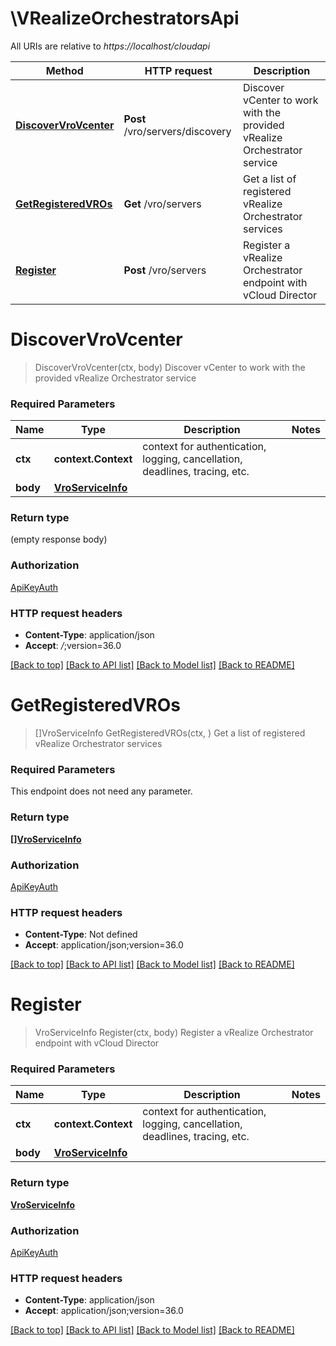 # \VRealizeOrchestratorsApi

All URIs are relative to *https://localhost/cloudapi*

Method | HTTP request | Description
------------- | ------------- | -------------
[**DiscoverVroVcenter**](VRealizeOrchestratorsApi.md#DiscoverVroVcenter) | **Post** /vro/servers/discovery | Discover vCenter to work with the provided vRealize Orchestrator service
[**GetRegisteredVROs**](VRealizeOrchestratorsApi.md#GetRegisteredVROs) | **Get** /vro/servers | Get a list of registered vRealize Orchestrator services
[**Register**](VRealizeOrchestratorsApi.md#Register) | **Post** /vro/servers | Register a vRealize Orchestrator endpoint with vCloud Director


# **DiscoverVroVcenter**
> DiscoverVroVcenter(ctx, body)
Discover vCenter to work with the provided vRealize Orchestrator service

### Required Parameters

Name | Type | Description  | Notes
------------- | ------------- | ------------- | -------------
 **ctx** | **context.Context** | context for authentication, logging, cancellation, deadlines, tracing, etc.
  **body** | [**VroServiceInfo**](VroServiceInfo.md)|  | 

### Return type

 (empty response body)

### Authorization

[ApiKeyAuth](../README.md#ApiKeyAuth)

### HTTP request headers

 - **Content-Type**: application/json
 - **Accept**: *_/_*;version=36.0

[[Back to top]](#) [[Back to API list]](../README.md#documentation-for-api-endpoints) [[Back to Model list]](../README.md#documentation-for-models) [[Back to README]](../README.md)

# **GetRegisteredVROs**
> []VroServiceInfo GetRegisteredVROs(ctx, )
Get a list of registered vRealize Orchestrator services

### Required Parameters
This endpoint does not need any parameter.

### Return type

[**[]VroServiceInfo**](VROServiceInfo.md)

### Authorization

[ApiKeyAuth](../README.md#ApiKeyAuth)

### HTTP request headers

 - **Content-Type**: Not defined
 - **Accept**: application/json;version=36.0

[[Back to top]](#) [[Back to API list]](../README.md#documentation-for-api-endpoints) [[Back to Model list]](../README.md#documentation-for-models) [[Back to README]](../README.md)

# **Register**
> VroServiceInfo Register(ctx, body)
Register a vRealize Orchestrator endpoint with vCloud Director

### Required Parameters

Name | Type | Description  | Notes
------------- | ------------- | ------------- | -------------
 **ctx** | **context.Context** | context for authentication, logging, cancellation, deadlines, tracing, etc.
  **body** | [**VroServiceInfo**](VroServiceInfo.md)|  | 

### Return type

[**VroServiceInfo**](VROServiceInfo.md)

### Authorization

[ApiKeyAuth](../README.md#ApiKeyAuth)

### HTTP request headers

 - **Content-Type**: application/json
 - **Accept**: application/json;version=36.0

[[Back to top]](#) [[Back to API list]](../README.md#documentation-for-api-endpoints) [[Back to Model list]](../README.md#documentation-for-models) [[Back to README]](../README.md)

